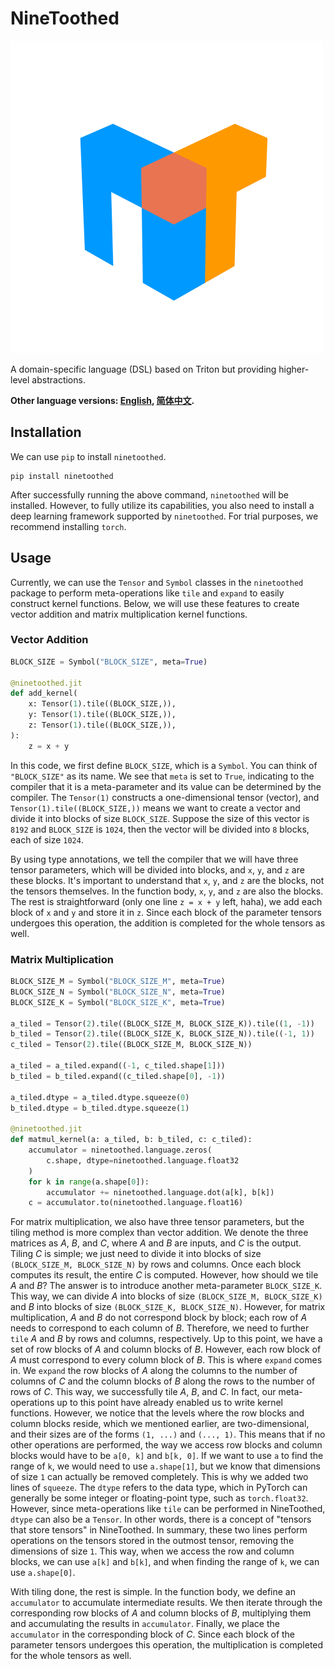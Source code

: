 # NineToothed

![NineToothed Logo](docs/source/_static/ninetoothed-logo.png)

A domain-specific language (DSL) based on Triton but providing higher-level abstractions.

**Other language versions: [English](README.md), [简体中文](docs/README.zh.md).**

## Installation

We can use `pip` to install `ninetoothed`.

```shell
pip install ninetoothed
```

After successfully running the above command, `ninetoothed` will be installed. However, to fully utilize its capabilities, you also need to install a deep learning framework supported by `ninetoothed`. For trial purposes, we recommend installing `torch`.

## Usage

Currently, we can use the `Tensor` and `Symbol` classes in the `ninetoothed` package to perform meta-operations like `tile` and `expand` to easily construct kernel functions. Below, we will use these features to create vector addition and matrix multiplication kernel functions.

### Vector Addition

```python
BLOCK_SIZE = Symbol("BLOCK_SIZE", meta=True)

@ninetoothed.jit
def add_kernel(
    x: Tensor(1).tile((BLOCK_SIZE,)),
    y: Tensor(1).tile((BLOCK_SIZE,)),
    z: Tensor(1).tile((BLOCK_SIZE,)),
):
    z = x + y
```

In this code, we first define `BLOCK_SIZE`, which is a `Symbol`. You can think of `"BLOCK_SIZE"` as its name. We see that `meta` is set to `True`, indicating to the compiler that it is a meta-parameter and its value can be determined by the compiler. The `Tensor(1)` constructs a one-dimensional tensor (vector), and `Tensor(1).tile((BLOCK_SIZE,))` means we want to create a vector and divide it into blocks of size `BLOCK_SIZE`. Suppose the size of this vector is `8192` and `BLOCK_SIZE` is `1024`, then the vector will be divided into `8` blocks, each of size `1024`.

By using type annotations, we tell the compiler that we will have three tensor parameters, which will be divided into blocks, and `x`, `y`, and `z` are these blocks. It's important to understand that `x`, `y`, and `z` are the blocks, not the tensors themselves. In the function body, `x`, `y`, and `z` are also the blocks. The rest is straightforward (only one line `z = x + y` left, haha), we add each block of `x` and `y` and store it in `z`. Since each block of the parameter tensors undergoes this operation, the addition is completed for the whole tensors as well.

### Matrix Multiplication

```python
BLOCK_SIZE_M = Symbol("BLOCK_SIZE_M", meta=True)
BLOCK_SIZE_N = Symbol("BLOCK_SIZE_N", meta=True)
BLOCK_SIZE_K = Symbol("BLOCK_SIZE_K", meta=True)

a_tiled = Tensor(2).tile((BLOCK_SIZE_M, BLOCK_SIZE_K)).tile((1, -1))
b_tiled = Tensor(2).tile((BLOCK_SIZE_K, BLOCK_SIZE_N)).tile((-1, 1))
c_tiled = Tensor(2).tile((BLOCK_SIZE_M, BLOCK_SIZE_N))

a_tiled = a_tiled.expand((-1, c_tiled.shape[1]))
b_tiled = b_tiled.expand((c_tiled.shape[0], -1))

a_tiled.dtype = a_tiled.dtype.squeeze(0)
b_tiled.dtype = b_tiled.dtype.squeeze(1)

@ninetoothed.jit
def matmul_kernel(a: a_tiled, b: b_tiled, c: c_tiled):
    accumulator = ninetoothed.language.zeros(
        c.shape, dtype=ninetoothed.language.float32
    )
    for k in range(a.shape[0]):
        accumulator += ninetoothed.language.dot(a[k], b[k])
    c = accumulator.to(ninetoothed.language.float16)
```

For matrix multiplication, we also have three tensor parameters, but the tiling method is more complex than vector addition. We denote the three matrices as $A$, $B$, and $C$, where $A$ and $B$ are inputs, and $C$ is the output. Tiling $C$ is simple; we just need to divide it into blocks of size `(BLOCK_SIZE_M, BLOCK_SIZE_N)` by rows and columns. Once each block computes its result, the entire $C$ is computed. However, how should we tile $A$ and $B$? The answer is to introduce another meta-parameter `BLOCK_SIZE_K`. This way, we can divide $A$ into blocks of size `(BLOCK_SIZE_M, BLOCK_SIZE_K)` and $B$ into blocks of size `(BLOCK_SIZE_K, BLOCK_SIZE_N)`. However, for matrix multiplication, $A$ and $B$ do not correspond block by block; each row of $A$ needs to correspond to each column of $B$. Therefore, we need to further `tile` $A$ and $B$ by rows and columns, respectively. Up to this point, we have a set of row blocks of $A$ and column blocks of $B$. However, each row block of $A$ must correspond to every column block of $B$. This is where `expand` comes in. We `expand` the row blocks of $A$ along the columns to the number of columns of $C$ and the column blocks of $B$ along the rows to the number of rows of $C$. This way, we successfully tile $A$, $B$, and $C$. In fact, our meta-operations up to this point have already enabled us to write kernel functions. However, we notice that the levels where the row blocks and column blocks reside, which we mentioned earlier, are two-dimensional, and their sizes are of the forms `(1, ...)` and `(..., 1)`. This means that if no other operations are performed, the way we access row blocks and column blocks would have to be `a[0, k]` and `b[k, 0]`. If we want to use `a` to find the range of `k`, we would need to use `a.shape[1]`, but we know that dimensions of size `1` can actually be removed completely. This is why we added two lines of `squeeze`. The `dtype` refers to the data type, which in PyTorch can generally be some integer or floating-point type, such as `torch.float32`. However, since meta-operations like `tile` can be performed in NineToothed, `dtype` can also be a `Tensor`. In other words, there is a concept of "tensors that store tensors" in NineToothed. In summary, these two lines perform operations on the tensors stored in the outmost tensor, removing the dimensions of size `1`. This way, when we access the row and column blocks, we can use `a[k]` and `b[k]`, and when finding the range of `k`, we can use `a.shape[0]`.

With tiling done, the rest is simple. In the function body, we define an `accumulator` to accumulate intermediate results. We then iterate through the corresponding row blocks of $A$ and column blocks of $B$, multiplying them and accumulating the results in `accumulator`. Finally, we place the `accumulator` in the corresponding block of $C$. Since each block of the parameter tensors undergoes this operation, the multiplication is completed for the whole tensors as well.
